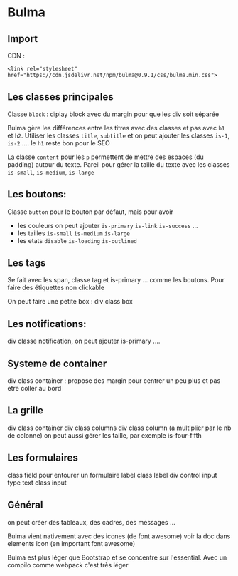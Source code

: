 # Bulma

## Import

CDN : 

    <link rel="stylesheet" href="https://cdn.jsdelivr.net/npm/bulma@0.9.1/css/bulma.min.css">

## Les classes principales
Classe `block` : diplay block avec du margin pour que les div soit séparée

Bulma gère les différences entre les titres avec des classes et pas avec `h1` et `h2`. 
Utiliser les classes `title`, `subtitle` et on peut ajouter les classes `is-1`, `is-2` ....
le `h1` reste bon pour le SEO

La classe `content` pour les `p` permettent de mettre des espaces (du padding) autour du texte.
Pareil pour gérer la taille du texte avec les classes `is-small`, `is-medium`, `is-large`

## Les boutons:
Classe `button` pour le bouton par défaut,  mais pour avoir 
* les couleurs on peut ajouter `is-primary` `is-link` `is-success` ...
* les tailles `is-small` `is-medium` `is-large`
* les etats `disable` `is-loading` `is-outlined`

## Les tags
Se fait avec les span, classe tag et is-primary ... comme les boutons. Pour faire des étiquettes non clickable

On peut faire une petite box :
div class box

## Les notifications:
div classe notification, on peut ajouter is-primary .... 

## Systeme de container
div class container : propose des margin pour centrer un peu plus et pas etre coller au bord

## La grille
div class container
div class columns
div class column (a multiplier par le nb de colonne)
on peut aussi gérer les taille, par exemple is-four-fifth

## Les formulaires
class field pour entourer un formulaire
    label class label
    div control
    input type text class input 

## Général
on peut créer des tableaux, des cadres, des messages ...

Bulma vient nativement avec des icones (de font awesome) voir la doc dans elements icon (en important font awesome)

Bulma est plus léger que Bootstrap et se concentre sur l'essential. Avec un compilo comme webpack c'est très léger